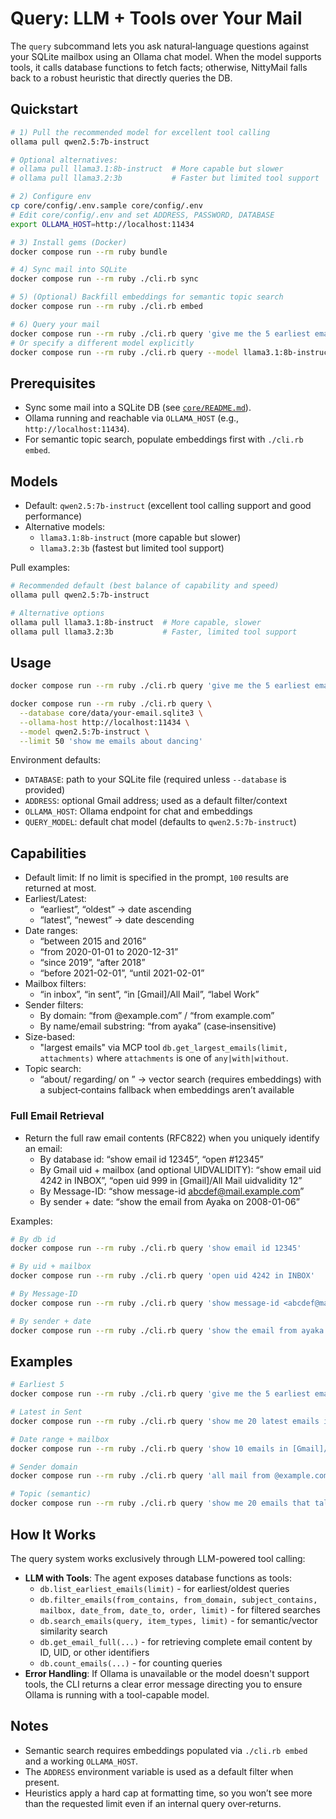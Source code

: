 # Query: LLM + Tools over Your Mail

The `query` subcommand lets you ask natural‑language questions against your SQLite mailbox using an Ollama chat model. When the model supports tools, it calls database functions to fetch facts; otherwise, NittyMail falls back to a robust heuristic that directly queries the DB.

## Quickstart

```bash
# 1) Pull the recommended model for excellent tool calling
ollama pull qwen2.5:7b-instruct

# Optional alternatives:
# ollama pull llama3.1:8b-instruct  # More capable but slower
# ollama pull llama3.2:3b           # Faster but limited tool support

# 2) Configure env
cp core/config/.env.sample core/config/.env
# Edit core/config/.env and set ADDRESS, PASSWORD, DATABASE
export OLLAMA_HOST=http://localhost:11434

# 3) Install gems (Docker)
docker compose run --rm ruby bundle

# 4) Sync mail into SQLite
docker compose run --rm ruby ./cli.rb sync

# 5) (Optional) Backfill embeddings for semantic topic search
docker compose run --rm ruby ./cli.rb embed

# 6) Query your mail
docker compose run --rm ruby ./cli.rb query 'give me the 5 earliest emails I have'
# Or specify a different model explicitly
docker compose run --rm ruby ./cli.rb query --model llama3.1:8b-instruct 'show me 20 emails that talk about dancing'
```

## Prerequisites

- Sync some mail into a SQLite DB (see [`core/README.md`](../core/README.md)).
- Ollama running and reachable via `OLLAMA_HOST` (e.g., `http://localhost:11434`).
- For semantic topic search, populate embeddings first with `./cli.rb embed`.

## Models

- Default: `qwen2.5:7b-instruct` (excellent tool calling support and good performance)
- Alternative models:
  - `llama3.1:8b-instruct` (more capable but slower)
  - `llama3.2:3b` (fastest but limited tool support)

Pull examples:

```bash
# Recommended default (best balance of capability and speed)
ollama pull qwen2.5:7b-instruct

# Alternative options
ollama pull llama3.1:8b-instruct  # More capable, slower
ollama pull llama3.2:3b           # Faster, limited tool support
```

## Usage

```bash
docker compose run --rm ruby ./cli.rb query 'give me the 5 earliest emails I have'

docker compose run --rm ruby ./cli.rb query \
  --database core/data/your-email.sqlite3 \
  --ollama-host http://localhost:11434 \
  --model qwen2.5:7b-instruct \
  --limit 50 'show me emails about dancing'
```

Environment defaults:
- `DATABASE`: path to your SQLite file (required unless `--database` is provided)
- `ADDRESS`: optional Gmail address; used as a default filter/context
- `OLLAMA_HOST`: Ollama endpoint for chat and embeddings
- `QUERY_MODEL`: default chat model (defaults to `qwen2.5:7b-instruct`)

## Capabilities

- Default limit: If no limit is specified in the prompt, `100` results are returned at most.
- Earliest/Latest:
  - “earliest”, “oldest” → date ascending
  - “latest”, “newest” → date descending
- Date ranges:
  - “between 2015 and 2016”
  - “from 2020-01-01 to 2020-12-31”
  - “since 2019”, “after 2018”
  - “before 2021-02-01”, “until 2021-02-01”
- Mailbox filters:
  - “in inbox”, “in sent”, “in [Gmail]/All Mail”, “label Work”
- Sender filters:
  - By domain: “from @example.com” / “from example.com”
  - By name/email substring: “from ayaka” (case‑insensitive)
- Size-based:
  - "largest emails" via MCP tool `db.get_largest_emails(limit, attachments)` where `attachments` is one of `any|with|without`.
- Topic search:
  - “about/ regarding/ on <topic>” → vector search (requires embeddings) with a subject‑contains fallback when embeddings aren’t available

### Full Email Retrieval

- Return the full raw email contents (RFC822) when you uniquely identify an email:
  - By database id: “show email id 12345”, “open #12345”
  - By Gmail uid + mailbox (and optional UIDVALIDITY): “show email uid 4242 in INBOX”, “open uid 999 in [Gmail]/All Mail uidvalidity 12”
  - By Message-ID: “show message-id <abcdef@mail.example.com>”
  - By sender + date: “show the email from Ayaka on 2008-01-06”

Examples:

```bash
# By db id
docker compose run --rm ruby ./cli.rb query 'show email id 12345'

# By uid + mailbox
docker compose run --rm ruby ./cli.rb query 'open uid 4242 in INBOX'

# By Message-ID
docker compose run --rm ruby ./cli.rb query 'show message-id <abcdef@mail.example.com>'

# By sender + date
docker compose run --rm ruby ./cli.rb query 'show the email from ayaka on 2008-01-06'
```

## Examples

```bash
# Earliest 5
docker compose run --rm ruby ./cli.rb query 'give me the 5 earliest emails I have'

# Latest in Sent
docker compose run --rm ruby ./cli.rb query 'show me 20 latest emails in sent'

# Date range + mailbox
docker compose run --rm ruby ./cli.rb query 'show 10 emails in [Gmail]/All Mail between 2021 and 2022'

# Sender domain
docker compose run --rm ruby ./cli.rb query 'all mail from @example.com'

# Topic (semantic)
docker compose run --rm ruby ./cli.rb query 'show me 20 emails that talk about dancing'
```

## How It Works

The query system works exclusively through LLM-powered tool calling:

- **LLM with Tools**: The agent exposes database functions as tools:
  - `db.list_earliest_emails(limit)` - for earliest/oldest queries
  - `db.filter_emails(from_contains, from_domain, subject_contains, mailbox, date_from, date_to, order, limit)` - for filtered searches
  - `db.search_emails(query, item_types, limit)` - for semantic/vector similarity search
  - `db.get_email_full(...)` - for retrieving complete email content by ID, UID, or other identifiers
  - `db.count_emails(...)` - for counting queries
- **Error Handling**: If Ollama is unavailable or the model doesn't support tools, the CLI returns a clear error message directing you to ensure Ollama is running with a tool-capable model.

## Notes

- Semantic search requires embeddings populated via `./cli.rb embed` and a working `OLLAMA_HOST`.
- The `ADDRESS` environment variable is used as a default filter when present.
- Heuristics apply a hard cap at formatting time, so you won’t see more than the requested limit even if an internal query over‑returns.
